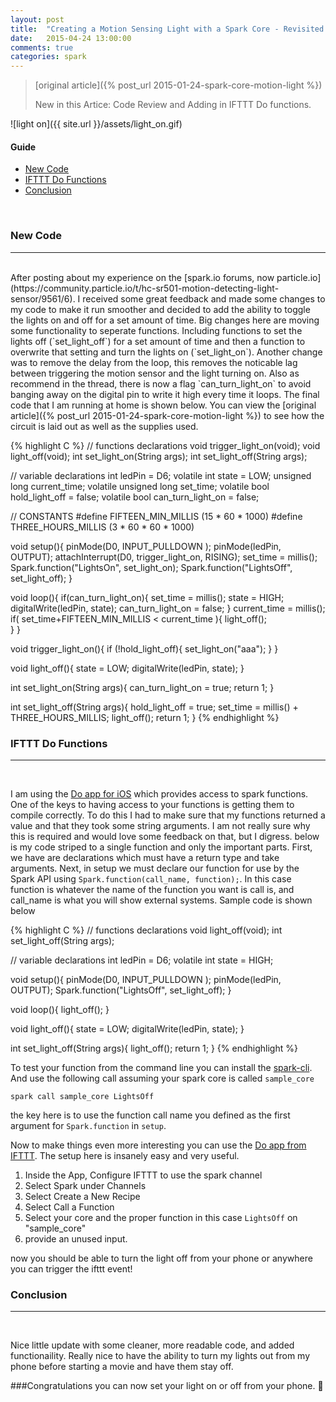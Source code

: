 ```yaml
---
layout: post
title:  "Creating a Motion Sensing Light with a Spark Core - Revisited with DO IFTTT integration"
date:   2015-04-24 13:00:00
comments: true
categories: spark
---
```


> [original article]({% post_url 2015-01-24-spark-core-motion-light %})
>
> New in this Artice: Code Review and Adding in IFTTT Do functions. 

![light on]({{ site.url }}/assets/light_on.gif)



#### Guide
* [New Code](#new_code)
* [IFTTT Do Functions](#do_func)
* [Conclusion](#conclusion)

<br>

### <a name="new_code">New Code</a>
--------------------------

<br>
After posting about my experience on the [spark.io forums, now particle.io](https://community.particle.io/t/hc-sr501-motion-detecting-light-sensor/9561/6). I received some great feedback and made some changes to my code to make it run smoother and decided to add the ability to toggle the lights on and off for a set amount of time. Big changes here are moving some functionality to seperate functions. Including functions to set the lights off (`set_light_off`) for a set amount of time and then a function to overwrite that setting and turn the lights on (`set_light_on`). Another change was to remove the delay from the loop, this removes the noticable lag between triggering the motion sensor and the light turning on. Also as recommend in the thread, there is now a flag `can_turn_light_on` to avoid banging away on the digital pin to write it high every time it loops. The final code that I am running at home is shown below. You can view the [original article]({% post_url 2015-01-24-spark-core-motion-light %}) to see how the circuit is laid out as well as the supplies used.

{% highlight C %}
// functions declarations
void trigger_light_on(void);
void light_off(void);
int set_light_on(String args);
int set_light_off(String args);

// variable declarations
int ledPin = D6;
volatile int state = LOW;
unsigned long current_time;
volatile unsigned long set_time;
volatile bool hold_light_off = false;
volatile bool can_turn_light_on = false;

// CONSTANTS
#define FIFTEEN_MIN_MILLIS (15 * 60 * 1000)
#define THREE_HOURS_MILLIS (3 * 60 * 60 * 1000)

void setup(){
  pinMode(D0, INPUT_PULLDOWN );
  pinMode(ledPin, OUTPUT);
  attachInterrupt(D0, trigger_light_on, RISING);
  set_time = millis(); 
  Spark.function("LightsOn", set_light_on);
  Spark.function("LightsOff", set_light_off);
}

void loop(){
  if(can_turn_light_on){
    set_time = millis();
    state = HIGH;
    digitalWrite(ledPin, state);
    can_turn_light_on = false;
  }
  current_time = millis();
  if( set_time+FIFTEEN_MIN_MILLIS < current_time ){
    light_off();   
  }
}

void trigger_light_on(){
  if (!hold_light_off){
    set_light_on("aaa");
  }
}

void light_off(){
  state = LOW;
  digitalWrite(ledPin, state);
}



int set_light_on(String args){
  can_turn_light_on = true;
  return 1;
}

int set_light_off(String args){
  hold_light_off = true;
  set_time = millis() + THREE_HOURS_MILLIS;
  light_off();
  return 1;
}
{% endhighlight %} 



### <a name="do_func">IFTTT Do Functions</a>
--------------------------

<br>

I am using the [Do app for iOS](https://ifttt.com/products) which provides access to spark functions. One of the keys to having access to your functions is getting them to compile correctly. To do this I had to make sure that my functions returned a value and that they took some string arguments. I am not really sure why this is required and would love some feedback on that, but I digress. below is my code striped to a single function and only the important parts. First, we have are declarations which must have a return type and take arguments. Next, in setup we must declare our function for use by the Spark API using `Spark.function(call_name, function);`. In this case function is whatever the name of the function you want is call is, and call_name is what you will show external systems. Sample code is shown below

{% highlight C %}
// functions declarations
void light_off(void);
int set_light_off(String args);

// variable declarations
int ledPin = D6;
volatile int state = HIGH;

void setup(){
  pinMode(D0, INPUT_PULLDOWN );
  pinMode(ledPin, OUTPUT);
  Spark.function("LightsOff", set_light_off);
}

void loop(){
  light_off();
}

void light_off(){
  state = LOW;
  digitalWrite(ledPin, state);
}

int set_light_off(String args){
  light_off();
  return 1;
}
{% endhighlight %} 

To test your function from the command line you can install the [spark-cli](https://github.com/spark/spark-cli). And use the following call assuming your spark core is called `sample_core`

`spark call sample_core LightsOff`

the key here is to use the function call name you defined as the first argument for `Spark.function` in `setup`.

Now to make things even more interesting you can use the [Do app from IFTTT](https://ifttt.com/products/do/button). The setup here is insanely easy and very useful.

1. Inside the App, Configure IFTTT to use the spark channel
2. Select Spark under Channels
3. Select Create a New Recipe
4. Select Call a Function
5. Select your core and the proper function in this case `LightsOff` on "sample_core"
6. provide an unused input.

now you should be able to turn the light off from your phone or anywhere you can trigger the ifttt event!


### <a name="conclusion">Conclusion</a>
--------------------------

<br>

Nice little update with some cleaner, more readable code, and added functionaility. Really nice to have the ability to turn my lights out from my phone before starting a movie and have them stay off.  

###Congratulations you can now set your light on or off from your phone. 🍻 

